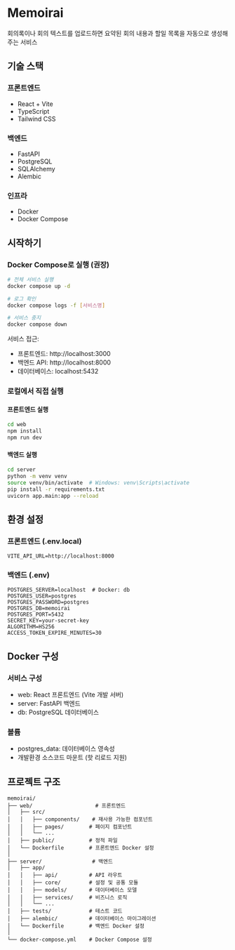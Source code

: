 # Memoirai

회의록이나 회의 텍스트를 업로드하면 요약된 회의 내용과 할일 목록을 자동으로 생성해주는 서비스

## 기술 스택

### 프론트엔드
- React + Vite
- TypeScript
- Tailwind CSS

### 백엔드
- FastAPI
- PostgreSQL
- SQLAlchemy
- Alembic

### 인프라
- Docker
- Docker Compose

## 시작하기

### Docker Compose로 실행 (권장)
```bash
# 전체 서비스 실행
docker compose up -d

# 로그 확인
docker compose logs -f [서비스명]

# 서비스 중지
docker compose down
```

서비스 접근:
- 프론트엔드: http://localhost:3000
- 백엔드 API: http://localhost:8000
- 데이터베이스: localhost:5432

### 로컬에서 직접 실행

#### 프론트엔드 실행
```bash
cd web
npm install
npm run dev
```

#### 백엔드 실행
```bash
cd server
python -m venv venv
source venv/bin/activate  # Windows: venv\Scripts\activate
pip install -r requirements.txt
uvicorn app.main:app --reload
```

## 환경 설정

### 프론트엔드 (.env.local)
```
VITE_API_URL=http://localhost:8000
```

### 백엔드 (.env)
```
POSTGRES_SERVER=localhost  # Docker: db
POSTGRES_USER=postgres
POSTGRES_PASSWORD=postgres
POSTGRES_DB=memoirai
POSTGRES_PORT=5432
SECRET_KEY=your-secret-key
ALGORITHM=HS256
ACCESS_TOKEN_EXPIRE_MINUTES=30
```

## Docker 구성

### 서비스 구성
- web: React 프론트엔드 (Vite 개발 서버)
- server: FastAPI 백엔드
- db: PostgreSQL 데이터베이스

### 볼륨
- postgres_data: 데이터베이스 영속성
- 개발환경 소스코드 마운트 (핫 리로드 지원)

## 프로젝트 구조

```
memoirai/
├── web/                    # 프론트엔드
│   ├── src/
│   │   ├── components/    # 재사용 가능한 컴포넌트
│   │   ├── pages/        # 페이지 컴포넌트
│   │   └── ...
│   ├── public/           # 정적 파일
│   └── Dockerfile        # 프론트엔드 Docker 설정
│
├── server/                # 백엔드
│   ├── app/
│   │   ├── api/          # API 라우트
│   │   ├── core/         # 설정 및 공통 모듈
│   │   ├── models/       # 데이터베이스 모델
│   │   ├── services/     # 비즈니스 로직
│   │   └── ...
│   ├── tests/            # 테스트 코드
│   ├── alembic/          # 데이터베이스 마이그레이션
│   └── Dockerfile        # 백엔드 Docker 설정
│
└── docker-compose.yml    # Docker Compose 설정
``` 